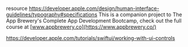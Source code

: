 resource
https://developer.apple.com/design/human-interface-guidelines/typography#specifications
This is a companion project to The App Brewery's Complete App Development Bootcamp, check out the full course at [www.appbrewery.co](https://www.appbrewery.co/)

https://developer.apple.com/tutorials/swiftui/working-with-ui-controls
